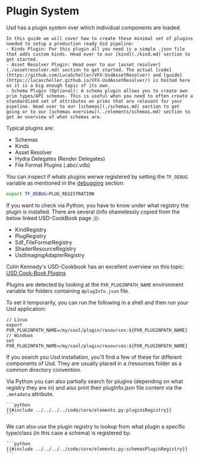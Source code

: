 # Plugin System
Usd has a plugin system over which individual components are loaded.

~~~admonish info title=""
In this guide we will cover how to create these minimal set of plugins needed to setup a production ready Usd pipeline:
- Kinds Plugin: For this plugin all you need is a simple .json file that adds custom kinds. Head over to our [kind](./kind.md) section to get started.
- Asset Resolver Plugin: Head over to our [asset resolver](./assetresolver.md) section to get started. The actual [code](https://github.com/LucaScheller/VFX-UsdAssetResolver) and [guide](https://lucascheller.github.io/VFX-UsdAssetResolver/) is hosted here as it is a big enough topic of its own.
- Schema Plugin (Optional): A schema plugin allows you to create own prim types/API schemas. This is useful when you need to often create a standardized set of attributes on prims that are relevant for your pipeline. Head over to our [schemas](./schemas.md) section to get going or to our [schemas overview](../elements/schemas.md) section to get an overview of what schemas are.
~~~

Typical plugins are:
- Schemas
- Kinds
- Asset Resolver
- Hydra Delegates (Render Delegates)
- File Format Plugins (.abc/.vdb)

You can inspect if whats plugins werwe registered by setting the `TF_DEBUG` variable as mentioned in the [debugging](../profiling/debug.md) section:
```bash
export TF_DEBUG=PLUG_REGISTRATION
```

If you want to check via Python, you have to know under what registry the plugin is installed. There are several (info shamelessly copied from the below linked USD-CookBook page ;)):
- KindRegistry
- PlugRegistry
- Sdf_FileFormatRegistry
- ShaderResourceRegistry
- UsdImagingAdapterRegistry

Colin Kennedy's USD-Cookbook has an excellent overview on this topic:
[USD Cook-Book Plugins](ttps://github.com/ColinKennedy/USD-Cookbook/blob/33eac067a0a62578934105b19a2b9d8e4ea0646c/references/working_with_plugins.md)

Plugins are detected by looking at the `PXR_PLUGINPATH_NAME` environment variable for folders containing a`plugInfo.json` file.

To set it temporarily, you can run the following in a shell and then run your Usd application:
```
// Linux
export PXR_PLUGINPATH_NAME=/my/cool/plugin/resources:${PXR_PLUGINPATH_NAME}
// Windows
set PXR_PLUGINPATH_NAME=/my/cool/plugin/resources:${PXR_PLUGINPATH_NAME}
```

If you search you Usd installation, you'll find a few of these for different components of Usd. They are usually placed in a <Plugin Root>/resources folder as a common directory convention.

Via Python you can also partially search for plugins (depending on what registry they are in) and also print their plugInfo.json file content via the `.metadata` attribute.

~~~admonish info title=""
```python
{{#include ../../../../code/core/elements.py:pluginsRegistry}}
```
~~~

We can also use the plugin registry to lookup from what plugin a specific type/class (in this case a schema) is registered by:
~~~admonish info title=""
```python
{{#include ../../../../code/core/elements.py:schemasPluginRegistry}}
```
~~~


